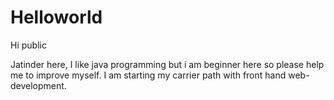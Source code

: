 # Helloworld
Hi public 

Jatinder here, I like java programming but i am beginner  here so please help me to improve myself.
I am starting my carrier path with front hand web-development.
